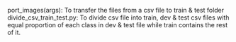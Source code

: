 port_images(args): To transfer the files from a csv file to train & test folder
divide_csv_train_test.py: To divide csv file into train, dev & test csv files with equal proportion of each class in dev & test file while train contains the rest of it.